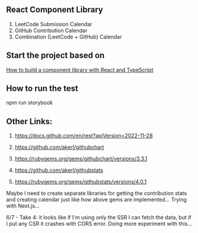 ## React Component Library 
1. LeetCode Submission Calendar 
2. GitHub Contribution Calendar
3. Combination (LeetCode + GitHub) Calendar

## Start the project based on 
[How to build a component library with React and TypeScript](https://blog.logrocket.com/how-to-build-component-library-react-typescript/#integrating-storybook-into-library)

## How to run the test
npm run storybook

## Other Links: 
1. https://docs.github.com/en/rest?apiVersion=2022-11-28
2. https://github.com/akerl/githubchart
3. https://rubygems.org/gems/githubchart/versions/3.3.1

4. https://github.com/akerl/githubstats
5. https://rubygems.org/gems/githubstats/versions/4.0.1


Maybe I need to create separate libraries for getting the contribution stats and creating calendar just like how above gems are implemented... Trying with Next.js...

6/7 - Take 4: it looks like if I'm using only the SSR I can fetch the data, but if I put any CSR it crashes with CORS error. Doing more experiment with this... 